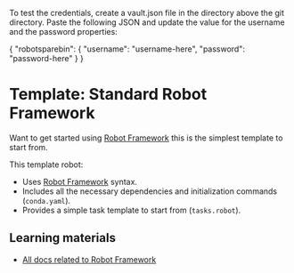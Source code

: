 To test the credentials, create a vault.json file in the directory above the git directory. Paste the following JSON and update the value for the username and the password properties:

{
  "robotsparebin": {
    "username": "username-here",
    "password": "password-here"
  }
}

# Template: Standard Robot Framework

Want to get started using [Robot Framework](https://robocorp.com/docs/languages-and-frameworks/robot-framework/basics) this is the simplest template to start from.

This template robot:

- Uses [Robot Framework](https://robocorp.com/docs/languages-and-frameworks/robot-framework/basics) syntax.
- Includes all the necessary dependencies and initialization commands (`conda.yaml`).
- Provides a simple task template to start from (`tasks.robot`).

## Learning materials

- [All docs related to Robot Framework](https://robocorp.com/docs/languages-and-frameworks/robot-framework)
